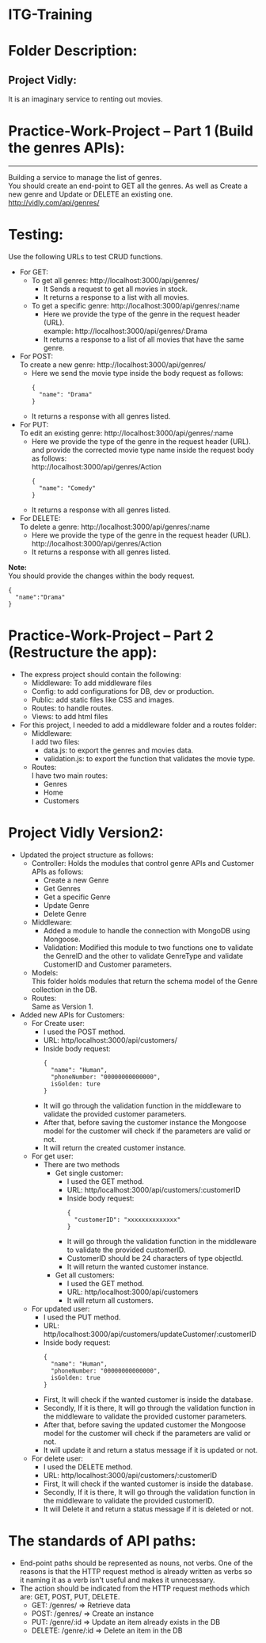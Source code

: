 # ITG-Training

# Folder Description:

## Project Vidly:  
It is an imaginary service to renting out movies.

# Practice-Work-Project – Part 1 (Build the genres APIs):
---

Building a service to manage the list of genres.  
You should create an end-point to GET all the genres. As well as Create a new genre and Update or DELETE an existing one.  
http://vidly.com/api/genres/

# Testing:

Use the following URLs to test CRUD functions.

- For GET:  
  - To get all genres: http://localhost:3000/api/genres/
    - It Sends a request to get all movies in stock. 
    - It returns a response to a list with all movies.
  - To get a specific genre: http://localhost:3000/api/genres/:name
    - Here we provide the type of the genre in the request header (URL).  
      example:  http://localhost:3000/api/genres/:Drama
    - It returns a response to a list of all movies that have the same genre.
- For POST:  
To create a new genre: http://localhost:3000/api/genres/
  - Here we send the movie type inside the body request as follows:  
    ```
    {
      "name": "Drama"
    } 
    ```
  - It returns a response with all genres listed.
- For PUT:  
  To edit an existing genre: http://localhost:3000/api/genres/:name
    - Here we provide the type of the genre in the request header (URL).  
      and provide the corrected movie type name inside the request body as follows:  
      http://localhost:3000/api/genres/Action
      ```
      {
        "name": "Comedy"
      } 
      ```
    - It returns a response with all genres listed.
- For DELETE:  
  To delete a genre: http://localhost:3000/api/genres/:name
    - Here we provide the type of the genre in the request header (URL).  
      http://localhost:3000/api/genres/Action
    - It returns a response with all genres listed.

**Note:**  
You should provide the changes within the body request.
```
{
  "name":"Drama"
}
```
# Practice-Work-Project – Part 2 (Restructure the app):  
- The express project should contain the following:
  - Middleware: To add middleware files
  - Config: to add configurations for DB, dev or production.
  - Public: add static files like CSS and images.
  - Routes: to handle routes.
  - Views: to add html files
- For this project, I needed to add a middleware folder and a routes folder:
  - Middleware:  
    I add two files:
      - data.js: to export the genres and movies data.
      - validation.js: to export the function that validates the movie type.
  - Routes:  
    I have two main routes:
      - Genres
      - Home
      - Customers
# Project Vidly Version2:
- Updated the project structure as follows:
  - Controller:
    Holds the modules that control genre APIs and Customer APIs as follows:
    - Create a new Genre
    - Get Genres
    - Get a specific Genre
    - Update Genre 
    - Delete Genre
  - Middleware:
    - Added a module to handle the connection with MongoDB using Mongoose.
    - Validation:
      Modified this module to two functions one to validate the GenreID and the other to validate GenreType and validate CustomerID and Customer parameters.
  - Models:  
    This folder holds modules that return the schema model of the Genre collection in the DB.
  - Routes:  
    Same as Version 1. 
- Added new APIs for Customers:
  - For Create user:
    - I used the POST method.
    - URL: http/localhost:3000/api/customers/
    - Inside body request:
      ```
      {
        "name": "Human",
        "phoneNumber: "00000000000000",
        isGolden: ture
      }
      ```   
    - It will go through the validation function in the middleware to validate the provided customer parameters.
    - After that, before saving the customer instance the Mongoose model for the customer will check if the parameters are valid or not.
    - It will return the created customer instance.
  - For get user:
    - There are two methods
      - Get single customer:
        - I used the GET method.
        - URL: http/localhost:3000/api/customers/:customerID
        - Inside body request:
          ```
          {
            "customerID": "xxxxxxxxxxxxxx"
          }
          ```   
        - It will go through the validation function in the middleware to validate the provided customerID.
        - CustomerID should be 24 characters of type objectId.  
        - It will return the wanted customer instance.
      - Get all customers:
        - I used the GET method.
        - URL: http/localhost:3000/api/customers  
        - It will return all customers.
  - For updated user:
    - I used the PUT method.
    - URL: http/localhost:3000/api/customers/updateCustomer/:customerID
    - Inside body request:
      ```
      {
        "name": "Human",
        "phoneNumber: "00000000000000",
        isGolden: true
      }
      ```   
    - First, It will check if the wanted customer is inside the database. 
    - Secondly, If it is there, It will go through the validation function in the middleware to validate the provided customer parameters.
    - After that, before saving the updated customer the Mongoose model for the customer will check if the parameters are valid or not.
    - It will update it and return a status message if it is updated or not. 
  - For delete user:
    - I used the DELETE method.
    - URL: http/localhost:3000/api/customers/:customerID
    - First, It will check if the wanted customer is inside the database. 
    - Secondly, If it is there, It will go through the validation function in the middleware to validate the provided customerID.
    - It will Delete it and return a status message if it is deleted or not. 

# The standards of API paths:
- End-point paths should be represented as nouns, not verbs. One of the reasons is that the HTTP request method is already written as verbs so it naming it as a verb isn't useful and makes it unnecessary.
- The action should be indicated from the HTTP request methods which are: GET, POST, PUT, DELETE.
  - GET: /genres/ => Retrieve data
  - POST: /genres/ => Create an instance
  - PUT: /genre/:id => Update an item already exists in the DB
  - DELETE: /genre/:id => Delete an item in the DB